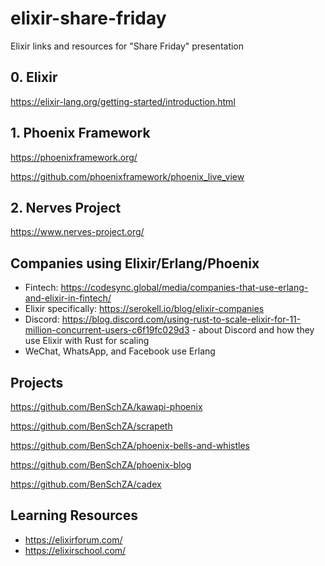# elixir-share-friday
Elixir links and resources for "Share Friday" presentation

## 0. Elixir

https://elixir-lang.org/getting-started/introduction.html

## 1. Phoenix Framework

https://phoenixframework.org/

https://github.com/phoenixframework/phoenix_live_view

## 2. Nerves Project

https://www.nerves-project.org/

## Companies using Elixir/Erlang/Phoenix

* Fintech: https://codesync.global/media/companies-that-use-erlang-and-elixir-in-fintech/
* Elixir specifically: https://serokell.io/blog/elixir-companies
* Discord: https://blog.discord.com/using-rust-to-scale-elixir-for-11-million-concurrent-users-c6f19fc029d3 - about Discord and how they use Elixir with Rust for scaling
* WeChat, WhatsApp, and Facebook use Erlang

## Projects

https://github.com/BenSchZA/kawapi-phoenix

https://github.com/BenSchZA/scrapeth

https://github.com/BenSchZA/phoenix-bells-and-whistles

https://github.com/BenSchZA/phoenix-blog

https://github.com/BenSchZA/cadex

## Learning Resources

* https://elixirforum.com/
* https://elixirschool.com/
